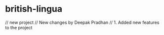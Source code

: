 # british-lingua

// new project
// New changes by Deepak Pradhan
// 1. Added new features to the project